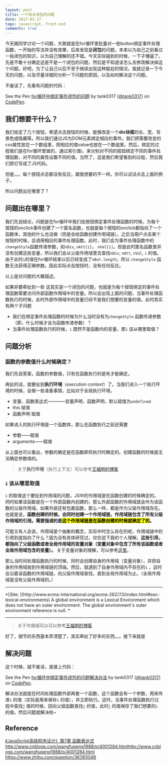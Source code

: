 ```yaml
---
layout: post
title: 一个有关闭包的问题
date: 2017-03-17
tags: javascript, front-end
comments: true
---    
```


今天跟同学讨论一个问题，大致就是在for循环里批量对一些button绑定事件处理函数，一开始的写法并没有效果，后来发现是**闭包**的问题。本来以为自己之前看过一些闭包的知识，以为自己理解的还不错。今天实际碰到的时候，一下子懵逼了。先是不敢十分确定这是不是一个闭包的问题，然后是不知道该怎么去修改解决掉这个问题。好吧，为了让自己以后不至于继续出现这种尴尬的情况，我就记录一下今天的问题，以及尽量详细的分析一下问题的原因，以及如何解决这个问题。

不废话了，先看有问题的代码：    

<p data-height="265" data-theme-id="0" data-slug-hash="gmXpyr" data-default-tab="js,result" data-user="tank0317" data-embed-version="2" data-pen-title="for循环中绑定事件闭包的问题" class="codepen">See the Pen <a href="http://codepen.io/tank0317/pen/gmXpyr/">for循环中绑定事件闭包的问题</a> by tank0317 (<a href="http://codepen.io/tank0317">@tank0317</a>) on <a href="http://codepen.io">CodePen</a>.</p>
<script async src="https://production-assets.codepen.io/assets/embed/ei.js"></script>

## 我们想要干什么？

我们给定了几个按钮，希望点击按钮的时候，能够改变一个**div块框**的长、宽、背景色或隐藏等。所以我们通过JS为DOM元素绑定相应的事件。我们把需要改变的css属性放在一个数组里，把相应的值value也放在一个数组里。然后，绑定的过程我们是在for循环里做的，通过索引值i，来分别对不同的按钮绑定不同的事件处理函数，对不同的属性设置不同的值。当然了，这是我们希望看到的过程，然后我们把它写成了JS代码。

但是。。。每个按钮点击都没有反应，跟我想要的不一样。你可以试试点击上面的例子。

所以问题出在哪里了？

## 问题出在哪里？

我们先说结论，问题是在for循环中我们给按钮绑定事件处理函数的时候，为每个按钮的onclick事件创建了一个匿名函数，也就是每个按钮的onclick都指向了一个函数体，其他的什么也没做（但是会给函数创建作用域链）。之后当用户点击某个按钮的时候，会调用相应的事件处理函数。此时，我们会为事件处理函数中的`changeStyle`函数传递参数，如`nDiv`, `nAtt[i]`， `nVal[i]`。但是此时匿名函数里并没有创建这些变量，所以我们会从父级作用域里去查找`nDiv`, `nAtt`,  `nVal`, `i` 的值。由于此时`i`的值在for循环结束以后已经变成了`nBut.length`，所以 `changeStyle` 函数无法获得正确参数。因此实际点击按钮时，没有任何反应。

以上是对问题的大概描述。

如果非要牵扯到一些
这其实是一个闭包的问题，也就是为每个按钮绑定的事件处理函数需要访问外部函数作用域中的变量。所以会出现上面的问题，当事件处理函数执行的时候，此时外部作用域中的变量已经不是我们想要的变量的值。此时其实有两个子问题

* 我们在绑定事件处理函数的时候为什么当时没有为`changeStyle` 函数传递参数（即，什么时候才会为函数传递参数）？
*  当事件处理函数执行的时候，`i` 既然不是函数内的变量，那`i` 该从哪里取值？ 

## 问题分析

### 函数的参数值什么时候确定？

我们先说答案，函数的参数值，只有在函数执行的是有才能确定。

再扯的话，就要扯到**执行环境**（*execution context*）了。当我们进入一个执行环境的时候，会做一些准备事情，比如对于全局执行环境，

 * 变量、函数表达式————变量声明、函数声明，默认赋值为`undefined` 
 * this 赋值
 * 函数声明 赋值

如果进入的执行环境是一个函数体，那么在函数执行之前还需要

* 参数——赋值
* arguments——赋值

从上面也可以看出，参数的确定是在函数即将执行时确定的。创建函数的时候是无法确定参数值的。

> 关于**执行环境**（执行上下文）可以参考[王福明的博客](http://www.cnblogs.com/wangfupeng1988/p/3986420.html)    

### `i` 该从哪里取值   

`i` 的取值这个要扯到作用域的问题，JS中的作用域是在函数创建的时候确定的。同时如果该函数是在一个外部函数内创建的，那么外部函数的作用域就会作为该函数的父级作用域。如果外层还有包裹函数，那么一样，都是作为父级作用域存在。也就是说，**函数创建的时候，会同时创建一个作用域链，作用域链包含了所有父级作用域的引用。需要强调的是<mark>这个作用域链是在函数创建的时候就确定了的</mark>。** 

可能又有人会说，作用域是个抽象的概念，实际中时怎么存在的呢，作用域链中的引用到底指向了什么？因为没有具体研究过，仅仅说下我的个人理解。**这些引用，都指向了父级函数或者全局作用域的变量对象（变量对象中包含了所有该函数或者全局作用域包含的变量）。** 关于变量对象的理解，可以参考[这里](https://www.zhihu.com/question/36393048)。

那么当时间处理函数执行的时候，同时会创建自身的作用域（变量对象），并把自身的作用域放到作用域链的顶端。然后，就遇到了自身作用域内不存在的`i` ，这时会沿着该函数的作用域链，向父级作用域查找，直到全局作用域为止。（全局作用域是没有父级作用域的。）

<hr>
*[Site: ](http://www.ecma-international.org/ecma-262/7.0/index.html#sec-lexical-environments) A global environment is a Lexical Environment which does not have an outer environment. The global environment's outer environment reference is null. *     
<hr>

> 关于作用域可以可以参考[王福明的博客](http://www.cnblogs.com/wangfupeng1988/p/3991151.html)       

好了，细节的东西基本弄清楚了，其实牵扯了好多的东西。。。接下来就是

## 解决问题 

这个时候，就不废话，直接上代码：
<p data-height="265" data-theme-id="0" data-slug-hash="QpOxvN" data-default-tab="js,result" data-user="tank0317" data-embed-version="2" data-pen-title="for循环中绑定事件闭包的问题解决办法" class="codepen">See the Pen <a href="http://codepen.io/tank0317/pen/QpOxvN/">for循环中绑定事件闭包的问题解决办法</a> by tank0317 (<a href="http://codepen.io/tank0317">@tank0317</a>) on <a href="http://codepen.io">CodePen</a>.</p>
<script async src="https://production-assets.codepen.io/assets/embed/ei.js"></script>

解决办法就是在时间处理函数外部再套一个函数，这个函数会有一个参数，用来传递`i` 的值（实际是用来保存`i` 的值），并立即执行。这时，当事件处理函数执行过程中查找`j` 值的时候，回向父级函数查找`j` 的值，此时`j` 的值保存了我们想要的`i` 的值。然后问题就解决啦~  


## Reference 
[《JavaScript高级程序设计》第7章 函数表达式]()   
<http://www.cnblogs.com/wangfupeng1988/p/4001284.htmlhttp://www.cnblogs.com/wangfupeng1988/p/4001284.html>
<https://www.zhihu.com/question/36393048>

